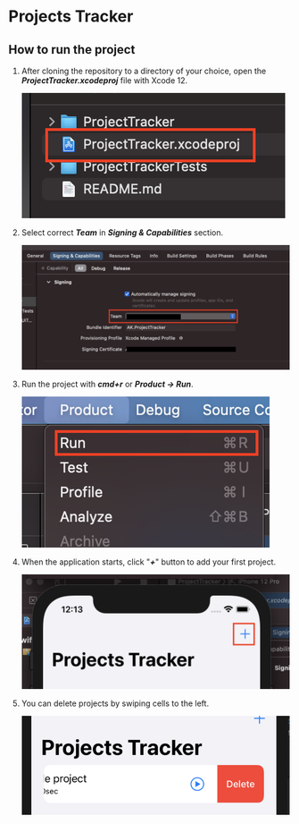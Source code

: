 # Projects Tracker

## How to run the project

1. After cloning the repository to a directory of your choice, open the ***ProjectTracker.xcodeproj*** file with Xcode 12.
   
    ![](1.png)

2. Select correct ***Team*** in ***Signing & Capabilities*** section.

    ![](2.png)

3. Run the project with ***cmd+r*** or ***Product -> Run***.

    ![](3.png)

4. When the application starts, click "***+***" button to add your first project.

    ![](4.png)

5. You can delete projects by swiping cells to the left.

    ![](5.png)